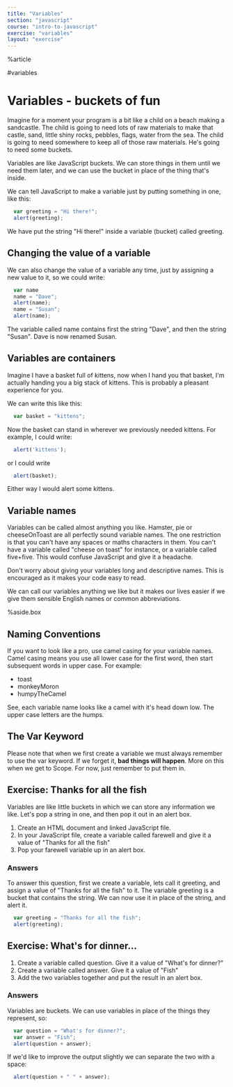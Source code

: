 ```yaml
---
title: "Variables"
section: "javascript"
course: "intro-to-javascript"
exercise: "variables"
layout: "exercise"
---
```


%article



#variables

# Variables - buckets of fun

Imagine for a moment your program is a bit like a child on a beach making a sandcastle. The child is going to need lots of raw materials to make that castle, sand, little shiny rocks, pebbles, flags, water from the sea. The child is going to need somewhere to keep all of those raw materials. He's going to need some buckets.

Variables are like JavaScript buckets. We can store things in them until we need them later, and we can use the bucket in place of the thing that's inside.

We can tell JavaScript to make a variable just by putting something in one, like this:


```js
  var greeting = "Hi there!";
  alert(greeting);
```





We have put the string "Hi there!" inside a variable (bucket) called greeting.

## Changing the value of a variable ##

We can also change the value of a variable any time, just by assigning a new value to it, so we could write:


```js
  var name
  name = "Dave";
  alert(name);
  name = "Susan";
  alert(name);
```





The variable called name contains first the string "Dave", and then the string "Susan". Dave is now renamed Susan.

## Variables are containers

Imagine I have a basket full of kittens, now when I hand you that basket, I'm actually handing you a big stack of kittens. This is probably a pleasant experience for you.

We can write this like this:

```js
  var basket = "kittens";
```





Now the basket can stand in wherever we previously needed kittens. For example, I could write:

```js
  alert('kittens');
```





or I could write

```js
  alert(basket);
```





Either way I would alert some kittens.


## Variable names ##

Variables can be called almost anything you like. Hamster, pie or cheeseOnToast are all perfectly sound variable names. The one restriction is that you can't have any spaces or maths characters in them. You can't have a variable called "cheese on toast" for instance, or a variable called five+five. This would confuse JavaScript and give it a headache.

Don't worry about giving your variables long and descriptive names. This is encouraged as it makes your code easy to read.

We can call our variables anything we like but it makes our lives easier if we give them sensible English names or common abbreviations.


%aside.box

## Naming Conventions

If you want to look like a pro, use camel casing for your variable names. Camel casing means you use all lower case for the first word, then start subsequent words in upper case. For example:

* toast
* monkeyMoron
* humpyTheCamel

See, each variable name looks like a camel with it's head down low. The upper case letters are the humps.



## The Var Keyword ##

Please note that when we first create a variable we must always remember to use the var keyword. If we forget it, __bad things will happen__. More on this when we get to Scope. For now, just remember to put them in.




## Exercise: Thanks for all the fish ##

Variables are like little buckets in which we can store any information we like. Let's pop a string in one, and then pop it out in an alert box.

1. Create an HTML document and linked JavaScript file.
2. In your JavaScript file, create a variable called farewell and give it a value of "Thanks for all the fish"
3. Pop your farewell variable up in an alert box.

### Answers

To answer this question, first we create a variable, lets call it greeting, and assign a value of "Thanks for all the fish" to it. The variable greeting is a bucket that contains the string. We can now use it in place of the string, and alert it.


```js
  var greeting = "Thanks for all the fish";
  alert(greeting);
```







## Exercise: What's for dinner... ##

1. Create a variable called question. Give it a value of "What's for dinner?"
2. Create a variable called answer. Give it a value of "Fish"
3. Add the two variables together and put the result in an alert box.

### Answers ###

Variables are buckets. We can use variables in place of the things they represent, so:


```js
  var question = "What's for dinner?";
  var answer = "Fish";
  alert(question + answer);
```





If we'd like to improve the output slightly we can separate the two with a space:

```js
  alert(question + " " + answer);
```




